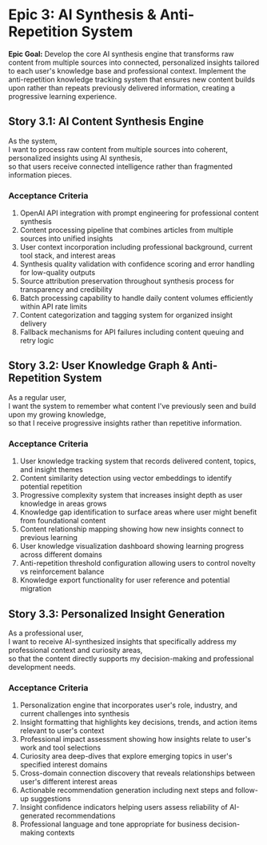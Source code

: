 # Epic 3: AI Synthesis & Anti-Repetition System

**Epic Goal:** Develop the core AI synthesis engine that transforms raw content from multiple sources into connected, personalized insights tailored to each user's knowledge base and professional context. Implement the anti-repetition knowledge tracking system that ensures new content builds upon rather than repeats previously delivered information, creating a progressive learning experience.

## Story 3.1: AI Content Synthesis Engine

As the system,  
I want to process raw content from multiple sources into coherent, personalized insights using AI synthesis,  
so that users receive connected intelligence rather than fragmented information pieces.

### Acceptance Criteria

1. OpenAI API integration with prompt engineering for professional content synthesis
2. Content processing pipeline that combines articles from multiple sources into unified insights
3. User context incorporation including professional background, current tool stack, and interest areas
4. Synthesis quality validation with confidence scoring and error handling for low-quality outputs
5. Source attribution preservation throughout synthesis process for transparency and credibility
6. Batch processing capability to handle daily content volumes efficiently within API rate limits
7. Content categorization and tagging system for organized insight delivery
8. Fallback mechanisms for API failures including content queuing and retry logic

## Story 3.2: User Knowledge Graph & Anti-Repetition System

As a regular user,  
I want the system to remember what content I've previously seen and build upon my growing knowledge,  
so that I receive progressive insights rather than repetitive information.

### Acceptance Criteria

1. User knowledge tracking system that records delivered content, topics, and insight themes
2. Content similarity detection using vector embeddings to identify potential repetition
3. Progressive complexity system that increases insight depth as user knowledge in areas grows
4. Knowledge gap identification to surface areas where user might benefit from foundational content
5. Content relationship mapping showing how new insights connect to previous learning
6. User knowledge visualization dashboard showing learning progress across different domains
7. Anti-repetition threshold configuration allowing users to control novelty vs reinforcement balance
8. Knowledge export functionality for user reference and potential migration

## Story 3.3: Personalized Insight Generation

As a professional user,  
I want to receive AI-synthesized insights that specifically address my professional context and curiosity areas,  
so that the content directly supports my decision-making and professional development needs.

### Acceptance Criteria

1. Personalization engine that incorporates user's role, industry, and current challenges into synthesis
2. Insight formatting that highlights key decisions, trends, and action items relevant to user's context
3. Professional impact assessment showing how insights relate to user's work and tool selections
4. Curiosity area deep-dives that explore emerging topics in user's specified interest domains
5. Cross-domain connection discovery that reveals relationships between user's different interest areas
6. Actionable recommendation generation including next steps and follow-up suggestions
7. Insight confidence indicators helping users assess reliability of AI-generated recommendations
8. Professional language and tone appropriate for business decision-making contexts
